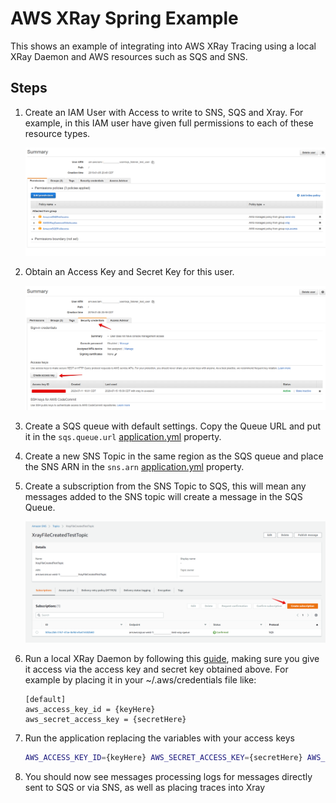 # AWS XRay Spring Example

This shows an example of integrating into AWS XRay Tracing using a local XRay Daemon and AWS resources such as SQS and SNS.

## Steps

1. Create an IAM User with Access to write to SNS, SQS and Xray. For example, in this IAM user have given full permissions to each of these resource types.

    ![IAM Permissions](./assets/iam_permissions.png "IAM Permissions Screenshot")

1. Obtain an Access Key and Secret Key for this user.

    ![IAM Access Key](./assets/iam_access_key.png "IAM Access Key Screenshot")

1. Create a SQS queue with default settings. Copy the Queue URL and put it in the `sqs.queue.url` [application.yml](src/main/resources/application.yml)
property.
1. Create a new SNS Topic in the same region as the SQS queue and place the SNS ARN in the `sns.arn` [application.yml](src/main/resources/application.yml)
property.
1. Create a subscription from the SNS Topic to SQS, this will mean any messages added to the SNS topic will create a message in the SQS Queue.

    ![SNS Subscription](./assets/sns_subscription.png "SNS Subscription Screenshot")

1. Run a local XRay Daemon by following this [guide](https://docs.aws.amazon.com/xray/latest/devguide/xray-daemon-local.html), making sure you give it access
via the access key and secret key obtained above. For example by placing it in your ~/.aws/credentials file like:

    ```text
    [default]
    aws_access_key_id = {keyHere}
    aws_secret_access_key = {secretHere}
    ```

1. Run the application replacing the variables with your access keys

    ```bash
    AWS_ACCESS_KEY_ID={keyHere} AWS_SECRET_ACCESS_KEY={secretHere} AWS_REGION={sqsRegionHere} gradle bootRun
    ```

1. You should now see messages processing logs for messages directly sent to SQS or via SNS, as well as placing traces into Xray
